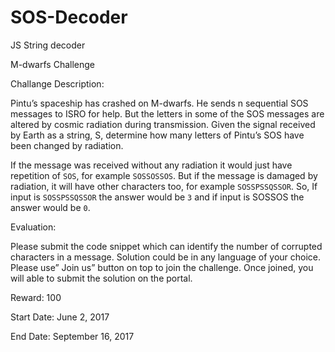 # SOS-Decoder
JS String decoder 

M-dwarfs Challenge

Challange Description:

Pintu’s spaceship has crashed on M-dwarfs. He sends n sequential SOS messages to ISRO for help. But the letters in some of the SOS
messages are altered by cosmic radiation during transmission. Given the signal received by Earth as a string, S, determine how many 
letters of Pintu’s SOS have been changed by radiation. 

If the message was received without any radiation it would just have repetition of 
`SOS`, for example `SOSSOSSOS`. But if the message is damaged by radiation, it will have other characters too, for example `SOSSPSSQSSOR`. 
So, If input is `SOSSPSSQSSOR` the answer would be `3` and if input is SOSSOS the answer would be `0`.
                         
Evaluation: 

Please submit the code snippet which can identify the number of corrupted characters in a message. Solution could be in any language of 
your choice. Please use” Join us” button on top to join the challenge. Once joined, you will able to submit the solution on the portal.
                    
Reward:
100

Start Date:
June 2, 2017

End Date:
September 16, 2017
